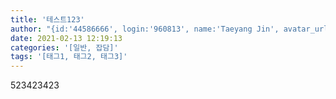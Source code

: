 ```yaml
---
title: '테스트123'
author: "{id:'44586666', login:'960813', name:'Taeyang Jin', avatar_url:'https://avatars.githubusercontent.com/u/44586666?v=4', bio:'모든 잘못은 전적으로 우리 프로그래머에게 있다.'}"
date: 2021-02-13 12:19:13
categories: '[일반, 잡담]'
tags: '[태그1, 태그2, 태그3]'
---
```

523423423

